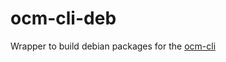 # ocm-cli-deb
Wrapper to build debian packages for the [ocm-cli](https://github.com/openshift-online/ocm-cli)
